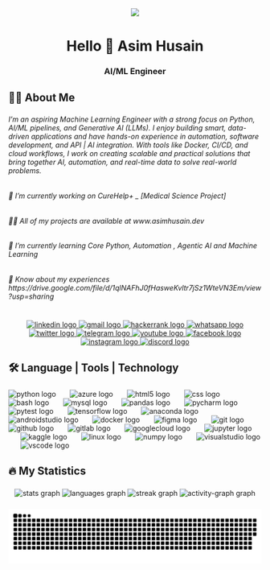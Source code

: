 <div align="center">
  <img height="349" src="https://camo.githubusercontent.com/99ecf5f5b85b87a20b05c27c35097010d8b608df1d69a979b683c42b52d22081/68747470733a2f2f6d656469612e6c6963646e2e636f6d2f646d732f696d6167652f443444313241514531696f504f466f4e5643772f61727469636c652d636f7665725f696d6167652d736872696e6b5f3630305f323030302f302f313637393038333734383034363f653d3231343734383336343726763d6265746126743d367041666236664f334749307558734c6d7a4b716c5a4e746c7638465a72737756514f44482d7072427659"  />
</div>

###

<h1 align="center">Hello 👋 Asim Husain</h1>

###

<h3 align="center">AI/ML Engineer</h3>

###

<h2 align="left">👩‍💻  About Me</h2>

###

<h6 align="left">I’m an aspiring Machine Learning Engineer with a strong focus on Python, AI/ML pipelines, and Generative AI (LLMs). I enjoy building smart, data-driven applications and have hands-on experience in automation, software development, and API | AI integration. With tools like Docker, CI/CD, and cloud workflows, I work on creating scalable and practical solutions that bring together AI, automation, and real-time data to solve real-world problems.</h6>

###

<h6 align="left">🔭 I’m currently working on CureHelp+ _ [Medical Science Project]</h6>

###

<h6 align="left">👨‍💻 All of my projects are available at www.asimhusain.dev</h6>

###

<h6 align="left">🌱 I’m currently learning Core Python, Automation , Agentic AI and Machine Learning</h6>

###

<h6 align="left">📄 Know about my experiences https://drive.google.com/file/d/1qlNAFhJ0fHasweKvltr7jSz1WteVN3Em/view?usp=sharing</h6>

###

<h1 align="left"></h1>

###

<div align="center">
  <a href="https://www.linkedin.com/in/asimhusain1-ai" target="_blank">
    <img src="https://raw.githubusercontent.com/maurodesouza/profile-readme-generator/master/src/assets/icons/social/linkedin/default.svg" width="45" height="25" alt="linkedin logo"  />
  </a>
  <a href="mailto:studyboyasim01@gmail.com" target="_blank">
    <img src="https://raw.githubusercontent.com/maurodesouza/profile-readme-generator/master/src/assets/icons/social/gmail/default.svg" width="45" height="25" alt="gmail logo"  />
  </a>
  <a href="href="https://www.leetcode.com/asimhusain01" target="_blank">
    <img src="https://raw.githubusercontent.com/maurodesouza/profile-readme-generator/master/src/assets/icons/social/hackerrank/default.svg" width="45" height="25" alt="hackerrank logo"  />
  </a>
  <a href="https://wa.me/917310647227" target="_blank">
    <img src="https://raw.githubusercontent.com/maurodesouza/profile-readme-generator/master/src/assets/icons/social/whatsapp/default.svg" width="45" height="25" alt="whatsapp logo"  />
  </a>
  <a href="https://twitter.com/a_simhusain" target="_blank">
    <img src="https://raw.githubusercontent.com/maurodesouza/profile-readme-generator/master/src/assets/icons/social/twitter/default.svg" width="45" height="25" alt="twitter logo"  />
  </a>
  <a href="https://t.me/whitelittlefoxx" target="_blank">
    <img src="https://raw.githubusercontent.com/maurodesouza/profile-readme-generator/master/src/assets/icons/social/telegram/default.svg" width="45" height="25" alt="telegram logo"  />
  </a>
  <a href="https://www.youtube.com/channel/UC6xOXS_ZLfbEOIUJyWds8gA" target="_blank">
    <img src="https://raw.githubusercontent.com/maurodesouza/profile-readme-generator/master/src/assets/icons/social/youtube/default.svg" width="45" height="25" alt="youtube logo"  />
  </a>
  <a href="https://fb.com/cryptofoxx" target="_blank">
    <img src="https://raw.githubusercontent.com/maurodesouza/profile-readme-generator/master/src/assets/icons/social/facebook/default.svg" width="45" height="25" alt="facebook logo"  />
  </a>
  <a href="https://instagram.com/_asim__husain_" target="_blank">
    <img src="https://raw.githubusercontent.com/maurodesouza/profile-readme-generator/master/src/assets/icons/social/instagram/default.svg" width="45" height="25" alt="instagram logo"  />
  </a>
  <a href="https://discord.com/users/a_simhusain" target="_blank">
    <img src="https://raw.githubusercontent.com/maurodesouza/profile-readme-generator/master/src/assets/icons/social/discord/default.svg" width="45" height="25" alt="discord logo"  />
  </a>
</div>

###

<p align="left"></p>

###

<h2 align="left">🛠 Language | Tools | Technology</h2>

###

<div align="left">
  <img src="https://cdn.jsdelivr.net/gh/devicons/devicon/icons/python/python-original.svg" height="25" alt="python logo"  />
  <img width="20" />
  <img src="https://cdn.jsdelivr.net/gh/devicons/devicon/icons/azure/azure-original.svg" height="25" alt="azure logo"  />
  <img width="20" />
  <img src="https://skillicons.dev/icons?i=html" height="25" alt="html5 logo"  />
  <img width="20" />
  <img src="https://cdn.jsdelivr.net/gh/devicons/devicon/icons/css3/css3-original.svg" height="25" alt="css logo"  />
  <img width="20" />
  <img src="https://cdn.jsdelivr.net/gh/devicons/devicon/icons/bash/bash-original.svg" height="25" alt="bash logo"  />
  <img width="20" />
  <img src="https://cdn.jsdelivr.net/gh/devicons/devicon/icons/mysql/mysql-original.svg" height="25" alt="mysql logo"  />
  <img width="20" />
  <img src="https://cdn.jsdelivr.net/gh/devicons/devicon/icons/pandas/pandas-original.svg" height="25" alt="pandas logo"  />
  <img width="20" />
  <img src="https://cdn.jsdelivr.net/gh/devicons/devicon/icons/pycharm/pycharm-original.svg" height="25" alt="pycharm logo"  />
  <img width="20" />
  <img src="https://cdn.jsdelivr.net/gh/devicons/devicon/icons/pytest/pytest-original.svg" height="25" alt="pytest logo"  />
  <img width="20" />
  <img src="https://cdn.jsdelivr.net/gh/devicons/devicon/icons/tensorflow/tensorflow-original.svg" height="25" alt="tensorflow logo"  />
  <img width="20" />
  <img src="https://cdn.jsdelivr.net/gh/devicons/devicon/icons/anaconda/anaconda-original.svg" height="25" alt="anaconda logo"  />
  <img width="20" />
  <img src="https://cdn.jsdelivr.net/gh/devicons/devicon/icons/androidstudio/androidstudio-original.svg" height="25" alt="androidstudio logo"  />
  <img width="20" />
  <img src="https://cdn.jsdelivr.net/gh/devicons/devicon/icons/docker/docker-original.svg" height="25" alt="docker logo"  />
  <img width="20" />
  <img src="https://cdn.jsdelivr.net/gh/devicons/devicon/icons/figma/figma-original.svg" height="25" alt="figma logo"  />
  <img width="20" />
  <img src="https://cdn.jsdelivr.net/gh/devicons/devicon/icons/git/git-original.svg" height="25" alt="git logo"  />
  <img width="20" />
  <img src="https://cdn.jsdelivr.net/gh/devicons/devicon/icons/github/github-original.svg" height="25" alt="github logo"  />
  <img width="20" />
  <img src="https://cdn.jsdelivr.net/gh/devicons/devicon/icons/gitlab/gitlab-original.svg" height="25" alt="gitlab logo"  />
  <img width="20" />
  <img src="https://cdn.jsdelivr.net/gh/devicons/devicon/icons/googlecloud/googlecloud-original.svg" height="25" alt="googlecloud logo"  />
  <img width="20" />
  <img src="https://cdn.jsdelivr.net/gh/devicons/devicon/icons/jupyter/jupyter-original.svg" height="25" alt="jupyter logo"  />
  <img width="20" />
  <img src="https://cdn.jsdelivr.net/gh/devicons/devicon/icons/kaggle/kaggle-original.svg" height="25" alt="kaggle logo"  />
  <img width="20" />
  <img src="https://cdn.jsdelivr.net/gh/devicons/devicon/icons/linux/linux-original.svg" height="25" alt="linux logo"  />
  <img width="20" />
  <img src="https://cdn.jsdelivr.net/gh/devicons/devicon/icons/numpy/numpy-original.svg" height="25" alt="numpy logo"  />
  <img width="20" />
  <img src="https://cdn.jsdelivr.net/gh/devicons/devicon/icons/visualstudio/visualstudio-plain.svg" height="25" alt="visualstudio logo"  />
  <img width="20" />
  <img src="https://cdn.jsdelivr.net/gh/devicons/devicon/icons/vscode/vscode-original.svg" height="25" alt="vscode logo"  />
</div>

###

<p align="left"></p>

###

<h2 align="left">🔥   My Statistics</h2>

###

<div align="center">
  <img src="https://github-readme-stats.vercel.app/api?username=asimhusain-ai&hide_title=false&hide_rank=false&show_icons=true&include_all_commits=true&count_private=true&disable_animations=false&theme=react&locale=en&hide_border=true&order=1" height="245" alt="stats graph"  />
  <img src="https://github-readme-stats.vercel.app/api/top-langs?username=asimhusain-ai&locale=en&hide_title=false&layout=compact&card_width=320&langs_count=8&theme=radical&hide_border=false&order=2&custom_title=L%20A%20N%20G%20U%20A%20G%20E%20S" height="160" alt="languages graph"  />
  <img src="https://streak-stats.demolab.com?user=asimhusain-ai&locale=en&mode=daily&theme=dark&hide_border=true&border_radius=25&order=3" height="200" alt="streak graph"  />
  <img src="https://github-readme-activity-graph.vercel.app/graph?username=asimhusain-ai&custom_title=C%20O%20N%20T%20R%20I%20B%20U%20T%20I%20O%20N%20S&theme=one-dark&radius=16" height="200" alt="activity-graph graph"  />
</div>

###

<div align="center" bis_skin_checked="1">
    <picture align="center">
      <source media="(prefers-color-scheme: dark)" srcset="https://raw.githubusercontent.com/asimhusain-ai/asimhusain-ai/refs/heads/main/github-user-contribution.svg">
      <source media="(prefers-color-scheme: light)" srcset="https://raw.githubusercontent.com/asimhusain-ai/asimhusain-ai/refs/heads/main/github-user-contribution.svg">
      <img alt="github contribution grid snake animation" src="https://raw.githubusercontent.com/asimhusain-ai/asimhusain-ai/refs/heads/main/github-user-contribution.svg">
    </picture>
</div>

###

